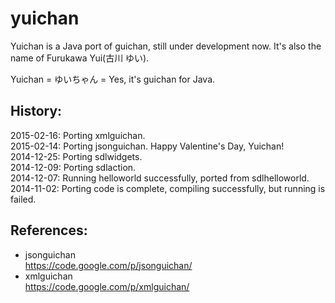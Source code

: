 ﻿yuichan
=======

Yuichan is a Java port of guichan, still under development now. It's also the name of Furukawa Yui(古川 ゆい).  

Yuichan = ゆいちゃん = Yes, it's guichan for Java.  

## History:  
2015-02-16: Porting xmlguichan.  
2015-02-14: Porting jsonguichan. Happy Valentine's Day, Yuichan!    
2014-12-25: Porting sdlwidgets.  
2014-12-09: Porting sdlaction.  
2014-12-07: Running helloworld successfully, ported from sdlhelloworld.  
2014-11-02: Porting code is complete, compiling successfully, but running is failed.  

## References:  
* jsonguichan  
https://code.google.com/p/jsonguichan/  
* xmlguichan  
https://code.google.com/p/xmlguichan/  

